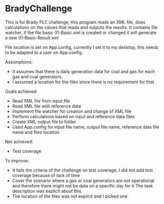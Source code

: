 # BradyChallenge
This is for Brady PLC challenge, this program reads an XML file, does calculations on the values that reads and outputs the results. It contains file watcher, if 
the file basic 01-Basic.xml is created or changed it will generate a new 01-Basic-Result.xml

File location is set on App.config, currently I set it to my desktop, this needs to be adapted to a user on App.config.

Assumptions:
 - It assumes that there is daily generation data for coal and gas for each gas and coal generators.
 - I assumed a location for the files since there is no requirement for that

Goals achieved:
  - Read XML file from input file
  - Read XML file with reference data
  - Implement file watcher for creation and change of XML file
  - Perform calculations based on input and reference data files
  - Create XML output file to folder
  - Used App.config for input file name, output file name, reference data file name and files location
  
Not achieved:
  - Test coverage
 
To improve:
  - It fails the criteria of the challenge on test coverage, I did not add test coverage because of lack of time
  - Cover the scenario where a gas or coal generators are not operational and therefore there might not be data on a specific day for it
  The task description was explicit about this.
  - The location of the files was not explicit and I picked one
  
